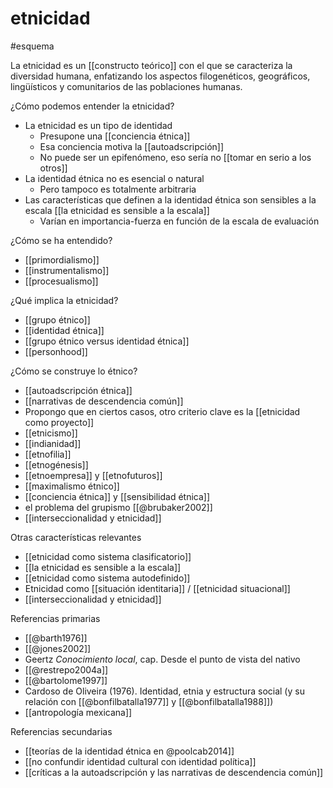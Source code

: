 # etnicidad
#esquema 

La etnicidad es un [[constructo teórico]] con el que se caracteriza la diversidad humana, enfatizando los aspectos filogenéticos, geográficos, lingüísticos y comunitarios de las poblaciones humanas.

¿Cómo podemos entender la etnicidad?

- La etnicidad es un tipo de identidad
    - Presupone una [[conciencia étnica]]
    - Esa conciencia motiva la [[autoadscripción]]
    - No puede ser un epifenómeno, eso sería no [[tomar en serio a los otros]]
- La identidad étnica no es esencial o natural
    - Pero tampoco es totalmente arbitraria
- Las características que definen a la identidad étnica son sensibles a la escala [[la etnicidad es sensible a la escala]]
    - Varían en importancia-fuerza en función de la escala de evaluación

¿Cómo se ha entendido?

- [[primordialismo]]
- [[instrumentalismo]] 
- [[procesualismo]]

¿Qué implica la etnicidad?

- [[grupo étnico]]
- [[identidad étnica]]
- [[grupo étnico versus identidad étnica]]
- [[personhood]]

¿Cómo se construye lo étnico?

- [[autoadscripción étnica]]
- [[narrativas de descendencia común]]
- Propongo que en ciertos casos, otro criterio clave es la [[etnicidad como proyecto]]
- [[etnicismo]]
- [[indianidad]]
- [[etnofilia]]
- [[etnogénesis]]
- [[etnoempresa]] y [[etnofuturos]]
- [[maximalismo étnico]]
- [[conciencia étnica]] y [[sensibilidad étnica]]
- el problema del grupismo [[@brubaker2002]]
- [[interseccionalidad y etnicidad]]

Otras características relevantes

- [[etnicidad como sistema clasificatorio]]
- [[la etnicidad es sensible a la escala]]
- [[etnicidad como sistema autodefinido]]
- Etnicidad como [[situación identitaria]] / [[etnicidad situacional]]
- [[interseccionalidad y etnicidad]]

Referencias primarias

- [[@barth1976]]
- [[@jones2002]]
- Geertz *Conocimiento local*, cap. Desde el punto de vista del nativo 
- [[@restrepo2004a]]
- [[@bartolome1997]]
- Cardoso de Oliveira (1976). Identidad, etnia y estructura social (y su relación con [[@bonfilbatalla1977]] y [[@bonfilbatalla1988]])
- [[antropología mexicana]]

Referencias secundarias

- [[teorías de la identidad étnica en @poolcab2014]]
- [[no confundir identidad cultural con identidad política]]
- [[críticas a la autoadscripción y las narrativas de descendencia común]]
